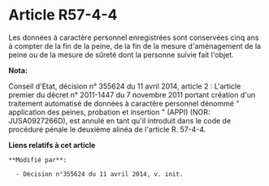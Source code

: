 # Article R57-4-4

Les données à caractère personnel enregistrées sont conservées cinq ans à compter de la fin de la peine, de la fin de la
mesure d'aménagement de la peine ou de la mesure de sûreté dont la personne suivie fait l'objet.

**Nota:**

Conseil d'Etat, décision n° 355624 du 11 avril 2014, article 2 : L'article premier du décret n° 2011-1447 du 7 novembre 2011
portant création d'un traitement automatisé de données à caractère personnel dénommé " application des peines, probation et
insertion " (APPI) (NOR: JUSA0927266D), est annulé en tant qu'il introduit dans le code de procédure pénale le deuxième
alinéa de l'article R. 57-4-4.

**Liens relatifs à cet article**

	**Modifié par**:

	  - Décision n°355624 du 11 avril 2014, v. init.
